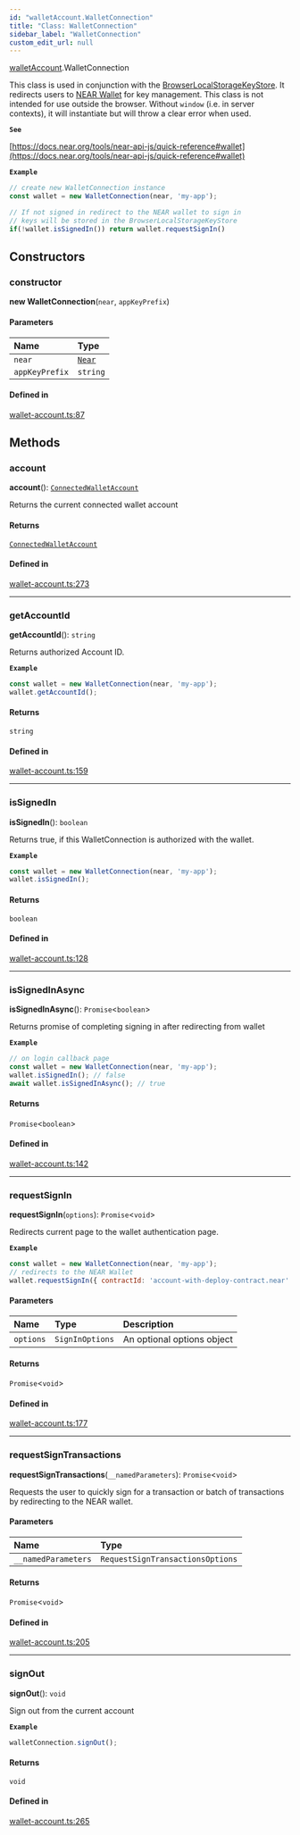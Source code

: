 ```yaml
---
id: "walletAccount.WalletConnection"
title: "Class: WalletConnection"
sidebar_label: "WalletConnection"
custom_edit_url: null
---
```


[walletAccount](../modules/walletAccount.md).WalletConnection

This class is used in conjunction with the [BrowserLocalStorageKeyStore](key_stores_browser_local_storage_key_store.BrowserLocalStorageKeyStore.md).
It redirects users to [NEAR Wallet](https://wallet.near.org) for key management.
This class is not intended for use outside the browser. Without `window` (i.e. in server contexts), it will instantiate but will throw a clear error when used.

**`See`**

[https://docs.near.org/tools/near-api-js/quick-reference#wallet](https://docs.near.org/tools/near-api-js/quick-reference#wallet)

**`Example`**

```js
// create new WalletConnection instance
const wallet = new WalletConnection(near, 'my-app');

// If not signed in redirect to the NEAR wallet to sign in
// keys will be stored in the BrowserLocalStorageKeyStore
if(!wallet.isSignedIn()) return wallet.requestSignIn()
```

## Constructors

### constructor

**new WalletConnection**(`near`, `appKeyPrefix`)

#### Parameters

| Name | Type |
| :------ | :------ |
| `near` | [`Near`](near.Near.md) |
| `appKeyPrefix` | `string` |

#### Defined in

[wallet-account.ts:87](https://github.com/near/near-api-js/blob/ef6d7fbf/packages/near-api-js/src/wallet-account.ts#L87)

## Methods

### account

**account**(): [`ConnectedWalletAccount`](walletAccount.ConnectedWalletAccount.md)

Returns the current connected wallet account

#### Returns

[`ConnectedWalletAccount`](walletAccount.ConnectedWalletAccount.md)

#### Defined in

[wallet-account.ts:273](https://github.com/near/near-api-js/blob/ef6d7fbf/packages/near-api-js/src/wallet-account.ts#L273)

___

### getAccountId

**getAccountId**(): `string`

Returns authorized Account ID.

**`Example`**

```js
const wallet = new WalletConnection(near, 'my-app');
wallet.getAccountId();
```

#### Returns

`string`

#### Defined in

[wallet-account.ts:159](https://github.com/near/near-api-js/blob/ef6d7fbf/packages/near-api-js/src/wallet-account.ts#L159)

___

### isSignedIn

**isSignedIn**(): `boolean`

Returns true, if this WalletConnection is authorized with the wallet.

**`Example`**

```js
const wallet = new WalletConnection(near, 'my-app');
wallet.isSignedIn();
```

#### Returns

`boolean`

#### Defined in

[wallet-account.ts:128](https://github.com/near/near-api-js/blob/ef6d7fbf/packages/near-api-js/src/wallet-account.ts#L128)

___

### isSignedInAsync

**isSignedInAsync**(): `Promise`<`boolean`\>

Returns promise of completing signing in after redirecting from wallet

**`Example`**

```js
// on login callback page
const wallet = new WalletConnection(near, 'my-app');
wallet.isSignedIn(); // false
await wallet.isSignedInAsync(); // true
```

#### Returns

`Promise`<`boolean`\>

#### Defined in

[wallet-account.ts:142](https://github.com/near/near-api-js/blob/ef6d7fbf/packages/near-api-js/src/wallet-account.ts#L142)

___

### requestSignIn

**requestSignIn**(`options`): `Promise`<`void`\>

Redirects current page to the wallet authentication page.

**`Example`**

```js
const wallet = new WalletConnection(near, 'my-app');
// redirects to the NEAR Wallet
wallet.requestSignIn({ contractId: 'account-with-deploy-contract.near' });
```

#### Parameters

| Name | Type | Description |
| :------ | :------ | :------ |
| `options` | `SignInOptions` | An optional options object |

#### Returns

`Promise`<`void`\>

#### Defined in

[wallet-account.ts:177](https://github.com/near/near-api-js/blob/ef6d7fbf/packages/near-api-js/src/wallet-account.ts#L177)

___

### requestSignTransactions

**requestSignTransactions**(`__namedParameters`): `Promise`<`void`\>

Requests the user to quickly sign for a transaction or batch of transactions by redirecting to the NEAR wallet.

#### Parameters

| Name | Type |
| :------ | :------ |
| `__namedParameters` | `RequestSignTransactionsOptions` |

#### Returns

`Promise`<`void`\>

#### Defined in

[wallet-account.ts:205](https://github.com/near/near-api-js/blob/ef6d7fbf/packages/near-api-js/src/wallet-account.ts#L205)

___

### signOut

**signOut**(): `void`

Sign out from the current account

**`Example`**

```ts
walletConnection.signOut();
```

#### Returns

`void`

#### Defined in

[wallet-account.ts:265](https://github.com/near/near-api-js/blob/ef6d7fbf/packages/near-api-js/src/wallet-account.ts#L265)
